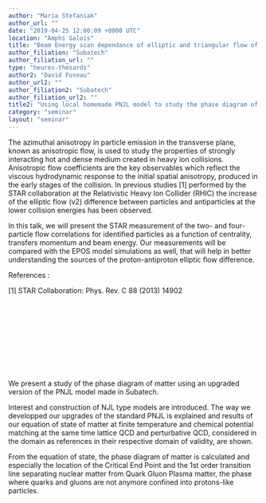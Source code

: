 ```yaml
---
author: "Maria Stefaniak"
author_url: ""
date: "2019-04-25 12:00:09 +0000 UTC"
location: "Amphi Galois"
title: "Beam Energy scan dependance of elliptic and triangular flow of identified hadrons in the STAR experiment and the  EPOS model"
author_filiation: "Subatech"
author_filiation_url: ""
type: "heures-thésards"
author2: "David Fuseau"
author_url2: ""
author_filiation2: "Subatech"
author_filiation_url2: ""
title2: "Using local homemade PNJL model to study the phase diagram of matter"
category: "seminar" 
layout: "seminar"
---
```




The azimuthal anisotropy in particle emission in the transverse plane, known as anisotropic flow, is used to study the properties of strongly interacting hot and dense medium created in heavy ion collisions. Anisotropic flow coefficients are the key observables which reflect the viscous hydrodynamic response to the initial spatial anisotropy, produced in the early stages of the collision. In previous studies [1] performed by the STAR collaboration at the Relativistic Heavy Ion Collider (RHIC) the increase of the elliptic flow (v2) difference between particles and antiparticles at the lower collision energies has been observed.

In this talk, we will present the STAR measurement of the two- and four-particle flow correlations for identified particles as a function of centrality, transfers momentum and beam energy. Our measurements will be compared with the EPOS model simulations as well, that will help in better understanding the sources of the proton-antiproton elliptic flow difference.

References :

[1] STAR Collaboration: Phys. Rev. C 88 (2013) 14902


 


 


 


 




 


<!-- SUMMARY2 -->

We present a study of the phase diagram of matter using an upgraded version of the PNJL model made in Subatech.

Interest and construction of NJL type models are introduced. The way we developped our upgrades of the standard PNJL is explained and results of our equation of state of matter at finite temperature and chemical potential matching at the same time lattice QCD and perturbative QCD, considered in the domain as references in their respective domain of validity, are shown.

From the equation of state, the phase diagram of matter is calculated and especially the location of the Critical End Point and the 1st order transition line separating nuclear matter from Quark Gluon Plasma matter, the phase where quarks and gluons are not anymore confined into protons-like particles.
